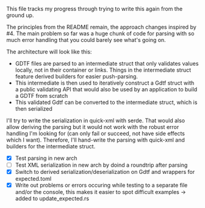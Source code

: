 This file tracks my progress through trying to write this again from the ground up. 

The principles from the README remain, the approach changes inspired by #4. The
main problem so far was a huge chunk of code for parsing with so much error
handling that you could barely see what's going on.

The architecture will look like this:
- GDTF files are parsed to an intermediate struct that only validates values
  locally, not in their container or links. Things in the intermediate struct
  feature derived builders for easier push-parsing.
- This intermediate is then used to iteratively construct a Gdtf struct with a
  public validating API that would also be used by an application to build a
  GDTF from scratch
- This validated Gdtf can be converted to the intermediate struct, which is then serialized

I'll try to write the serialization in quick-xml with serde. That would also
allow deriving the parsing but it would not work with the robust error handling
I'm looking for (can only fail or succeed, not have side effects which I want).
Therefore, I'll hand-write the parsing with quick-xml and builders for the
intermediate struct.

- [x] Test parsing in new arch
- [ ] Test XML serialization in new arch by doind a roundtrip after parsing
- [x] Switch to derived serialization/deserialization on Gdtf and wrappers for expected.toml
- [x] Write out problems or errors occuring while testing to a separate file and/or the console, this makes it easier to spot difficult examples -> added to update_expected.rs